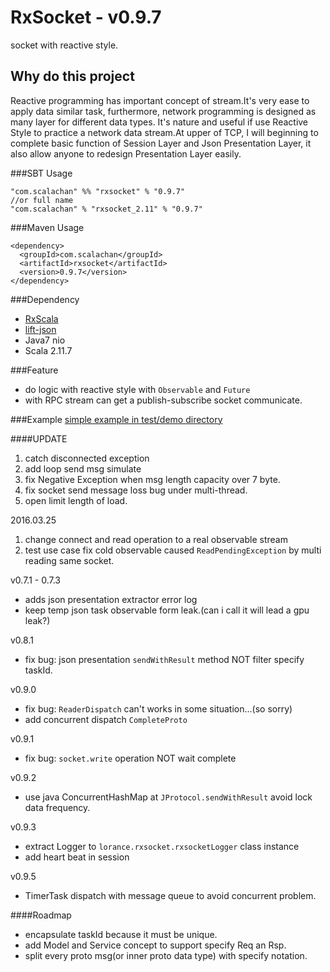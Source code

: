 # RxSocket - v0.9.7
socket with reactive style.

## Why do this project
Reactive programming has important concept of stream.It's very ease to apply data similar task, furthermore, network 
programming is designed as many layer for different data types. It's nature and useful if use Reactive Style to practice
a network data stream.At upper of TCP, I will beginning to complete basic function of Session Layer and Json Presentation 
Layer, it also allow anyone to redesign Presentation Layer easily.

###SBT Usage
```
"com.scalachan" %% "rxsocket" % "0.9.7"
//or full name
"com.scalachan" % "rxsocket_2.11" % "0.9.7"
```

###Maven Usage
```
<dependency>
  <groupId>com.scalachan</groupId>
  <artifactId>rxsocket</artifactId>
  <version>0.9.7</version>
</dependency>
```

###Dependency
* [RxScala](https://github.com/ReactiveX/RxScala)
* [lift-json](https://github.com/lift/lift/tree/master/framework/lift-base/lift-json)
* Java7 nio
* Scala 2.11.7

###Feature
* do logic with reactive style with `Observable` and `Future`
* with RPC stream can get a publish-subscribe socket communicate.

###Example
[simple example in test/demo directory](https://github.com/LoranceChen/RxSocket/tree/master/src/test/scala-2.11/demo)

####UPDATE  
1. catch disconnected exception
2. add loop send msg simulate
3. fix Negative Exception when msg length capacity over 7 byte.
4. fix socket send message loss bug under multi-thread.
5. open limit length of load.  

2016.03.25  
1. change connect and read operation to a real observable stream  
2. test use case fix cold observable caused `ReadPendingException` by multi reading same socket.

v0.7.1 - 0.7.3
* adds json presentation extractor error log
* keep temp json task observable form leak.(can i call it will lead a gpu leak?)

v0.8.1
* fix bug: json presentation `sendWithResult` method NOT filter specify taskId.

v0.9.0
* fix bug: `ReaderDispatch` can't works in some situation...(so sorry)
* add concurrent dispatch `CompleteProto`

v0.9.1
* fix bug: `socket.write` operation NOT wait complete

v0.9.2
* use java ConcurrentHashMap at `JProtocol.sendWithResult` avoid lock data frequency.

v0.9.3
* extract Logger to `lorance.rxsocket.rxsocketLogger` class instance
* add heart beat in session

v0.9.5
* TimerTask dispatch with message queue to avoid concurrent problem.

####Roadmap
* encapsulate taskId because it must be unique.
* add Model and Service concept to support specify Req an Rsp.
* split every proto msg(or inner proto data type) with specify notation.